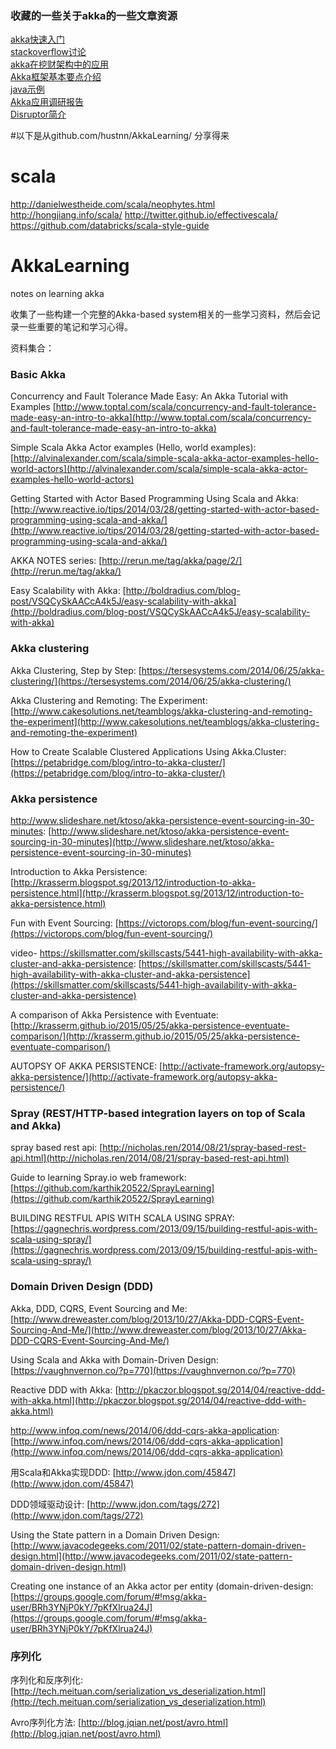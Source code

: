 ### 收藏的一些关于akka的一些文章资源
[akka快速入门](http://blog.csdn.net/jmppok/article/details/17264495)  
[stackoverflow讨论](http://stackoverflow.com/questions/4493001/good-use-case-for-akka)  
[akka在挖财架构中的应用](http://www.infoq.com/cn/articles/scala-architecture-wacai)  
[Akka框架基本要点介绍](http://shiyanjun.cn/archives/1168.html)  
[java示例](http://ifeve.com/akka-doc-java-examples-of-use-cases-for-akka/)  
[Akka应用调研报告](http://blog.jasonding.top/2016/02/01/Scala/%E3%80%90Akka%E3%80%91Akka%E5%BA%94%E7%94%A8%E8%B0%83%E7%A0%94%E6%8A%A5%E5%91%8A/)  
[Disruptor简介](http://qifuguang.me/2016/02/26/Disruptor%E7%AE%80%E4%BB%8B/)  

#以下是从github.com/hustnn/AkkaLearning/ 分享得来 

# scala
http://danielwestheide.com/scala/neophytes.html
http://hongjiang.info/scala/
http://twitter.github.io/effectivescala/
https://github.com/databricks/scala-style-guide

# AkkaLearning
notes on learning akka

收集了一些构建一个完整的Akka-based system相关的一些学习资料，然后会记录一些重要的笔记和学习心得。

资料集合：

### Basic Akka

Concurrency and Fault Tolerance Made Easy: An Akka Tutorial with Examples [http://www.toptal.com/scala/concurrency-and-fault-tolerance-made-easy-an-intro-to-akka](http://www.toptal.com/scala/concurrency-and-fault-tolerance-made-easy-an-intro-to-akka)

Simple Scala Akka Actor examples (Hello, world examples):[http://alvinalexander.com/scala/simple-scala-akka-actor-examples-hello-world-actors](http://alvinalexander.com/scala/simple-scala-akka-actor-examples-hello-world-actors)

Getting Started with Actor Based Programming Using Scala and Akka: [http://www.reactive.io/tips/2014/03/28/getting-started-with-actor-based-programming-using-scala-and-akka/](http://www.reactive.io/tips/2014/03/28/getting-started-with-actor-based-programming-using-scala-and-akka/)

AKKA NOTES series: [http://rerun.me/tag/akka/page/2/](http://rerun.me/tag/akka/)

Easy Scalability with Akka: [http://boldradius.com/blog-post/VSQCySkAACcA4k5J/easy-scalability-with-akka](http://boldradius.com/blog-post/VSQCySkAACcA4k5J/easy-scalability-with-akka)

### Akka clustering

Akka Clustering, Step by Step: [https://tersesystems.com/2014/06/25/akka-clustering/](https://tersesystems.com/2014/06/25/akka-clustering/)

Akka Clustering and Remoting: The Experiment: [http://www.cakesolutions.net/teamblogs/akka-clustering-and-remoting-the-experiment](http://www.cakesolutions.net/teamblogs/akka-clustering-and-remoting-the-experiment)

How to Create Scalable Clustered Applications Using Akka.Cluster: [https://petabridge.com/blog/intro-to-akka-cluster/](https://petabridge.com/blog/intro-to-akka-cluster/)

### Akka persistence
http://www.slideshare.net/ktoso/akka-persistence-event-sourcing-in-30-minutes: [http://www.slideshare.net/ktoso/akka-persistence-event-sourcing-in-30-minutes](http://www.slideshare.net/ktoso/akka-persistence-event-sourcing-in-30-minutes)

Introduction to Akka Persistence: [http://krasserm.blogspot.sg/2013/12/introduction-to-akka-persistence.html](http://krasserm.blogspot.sg/2013/12/introduction-to-akka-persistence.html)

Fun with Event Sourcing: [https://victorops.com/blog/fun-event-sourcing/](https://victorops.com/blog/fun-event-sourcing/)

video- https://skillsmatter.com/skillscasts/5441-high-availability-with-akka-cluster-and-akka-persistence: [https://skillsmatter.com/skillscasts/5441-high-availability-with-akka-cluster-and-akka-persistence](https://skillsmatter.com/skillscasts/5441-high-availability-with-akka-cluster-and-akka-persistence)

A comparison of Akka Persistence with Eventuate: [http://krasserm.github.io/2015/05/25/akka-persistence-eventuate-comparison/](http://krasserm.github.io/2015/05/25/akka-persistence-eventuate-comparison/)

AUTOPSY OF AKKA PERSISTENCE: [http://activate-framework.org/autopsy-akka-persistence/](http://activate-framework.org/autopsy-akka-persistence/)

### Spray (REST/HTTP-based integration layers on top of Scala and Akka)

spray based rest api: [http://nicholas.ren/2014/08/21/spray-based-rest-api.html](http://nicholas.ren/2014/08/21/spray-based-rest-api.html)

Guide to learning Spray.io web framework: [https://github.com/karthik20522/SprayLearning](https://github.com/karthik20522/SprayLearning)

BUILDING RESTFUL APIS WITH SCALA USING SPRAY: [https://gagnechris.wordpress.com/2013/09/15/building-restful-apis-with-scala-using-spray/](https://gagnechris.wordpress.com/2013/09/15/building-restful-apis-with-scala-using-spray/)


### Domain Driven Design (DDD)
Akka, DDD, CQRS, Event Sourcing and Me: [http://www.dreweaster.com/blog/2013/10/27/Akka-DDD-CQRS-Event-Sourcing-And-Me/](http://www.dreweaster.com/blog/2013/10/27/Akka-DDD-CQRS-Event-Sourcing-And-Me/)

Using Scala and Akka with Domain-Driven Design: [https://vaughnvernon.co/?p=770](https://vaughnvernon.co/?p=770)

Reactive DDD with Akka: [http://pkaczor.blogspot.sg/2014/04/reactive-ddd-with-akka.html](http://pkaczor.blogspot.sg/2014/04/reactive-ddd-with-akka.html)

http://www.infoq.com/news/2014/06/ddd-cqrs-akka-application: [http://www.infoq.com/news/2014/06/ddd-cqrs-akka-application](http://www.infoq.com/news/2014/06/ddd-cqrs-akka-application)

用Scala和Akka实现DDD: [http://www.jdon.com/45847](http://www.jdon.com/45847)

DDD领域驱动设计: [http://www.jdon.com/tags/272](http://www.jdon.com/tags/272)

Using the State pattern in a Domain Driven Design: [http://www.javacodegeeks.com/2011/02/state-pattern-domain-driven-design.html](http://www.javacodegeeks.com/2011/02/state-pattern-domain-driven-design.html)

Creating one instance of an Akka actor per entity (domain-driven-design: [https://groups.google.com/forum/#!msg/akka-user/BRh3YNjP0kY/7pKfXlrua24J](https://groups.google.com/forum/#!msg/akka-user/BRh3YNjP0kY/7pKfXlrua24J)

### 序列化

序列化和反序列化: [http://tech.meituan.com/serialization_vs_deserialization.html](http://tech.meituan.com/serialization_vs_deserialization.html)

Avro序列化方法: [http://blog.jqian.net/post/avro.html](http://blog.jqian.net/post/avro.html)
